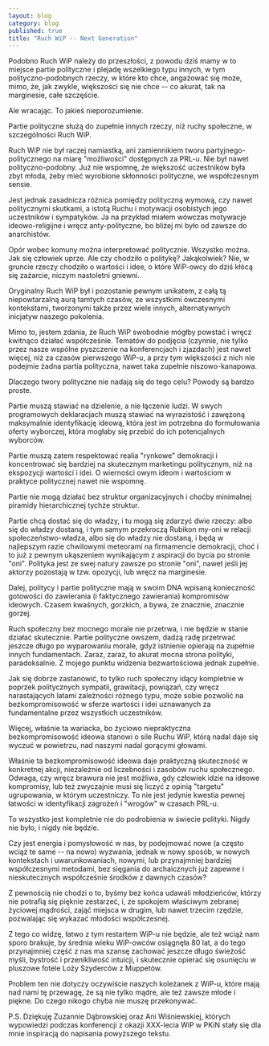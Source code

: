 ```yaml
---
layout: blog
category: blog
published: true
title: "Ruch WiP -- Next Generation"
---
```



Podobno Ruch WiP należy do przeszłości, z powodu dziś mamy w to miejsce partie polityczne i plejadę wszelkiego typu innych, w tym polityczno-podobnych rzeczy, w które kto chce, angażować się może, mimo, że, jak zwykle, większości się nie chce -- co akurat, tak na marginesie, całe szczęście.

Ale wracając. To jakieś nieporozumienie.

Partie polityczne służą do zupełnie innych rzeczy, niż ruchy społeczne, w szczególności Ruch WiP.

Ruch WiP nie był raczej namiastką, ani zamiennikiem tworu partyjnego-politycznego na miarę "możliwości" dostępnych za PRL-u. Nie był nawet polityczno-podobny. Już nie wspomnę, że większość uczestników była zbyt młoda, żeby mieć wyrobione skłonności polityczne, we współczesnym sensie.

Jest jednak zasadnicza różnica pomiędzy polityczną wymową, czy nawet politycznymi skutkami, a istotą Ruchu i motywacji osobistych jego uczestników i sympatyków. Ja na przykład miałem wówczas motywacje ideowo-religijne i wręcz anty-polityczne, bo bliżej mi było od zawsze do anarchistów.

Opór wobec komuny można interpretować politycznie. Wszystko można. Jak się człowiek uprze. Ale czy chodziło o politykę? Jakąkolwiek? Nie, w gruncie rzeczy chodziło o wartości i idee, o które WiP-owcy do dziś kłócą się zażarcie, niczym nastoletni gniewni.

Oryginalny Ruch WiP był i pozostanie pewnym unikatem, z całą tą niepowtarzalną aurą tamtych czasów, ze wszystkimi ówczesnymi kontekstami, tworzonymi także przez wiele innych, alternatywnych inicjatyw naszego pokolenia.

Mimo to, jestem zdania, że Ruch WiP swobodnie mógłby powstać i wręcz kwitnąco działać współcześnie. Tematów do podjęcia (czynnie, nie tylko przez nasze wspólne pyszczenie na konferencjach i zjazdach) jest nawet więcej, niż za czasów pierwszego WiP-u, a przy tym większości z nich nie podejmie żadna partia polityczna, nawet taka zupełnie niszowo-kanapowa.

Dlaczego twory polityczne nie nadają się do tego celu? Powody są bardzo proste.

Partie muszą stawiać na dzielenie, a nie łączenie ludzi. W swych programowych deklaracjach muszą stawiać na wyrazistość i zawężoną maksymalnie identyfikację ideową, która jest im potrzebna do formułowania oferty wyborczej, która mogłaby się przebić do ich potencjalnych wyborców.

Partie muszą zatem respektować realia "rynkowe" demokracji i koncentrować się bardziej na skutecznym marketingu politycznym, niż na ekspozycji wartości i idei. O wierności owym ideom i wartościom w praktyce politycznej nawet nie wspomnę.

Partie nie mogą działać bez struktur organizacyjnych i choćby minimalnej piramidy hierarchicznej tychże struktur.

Partie chcą dostać się do władzy, i tu mogą się zdarzyć dwie rzeczy: albo się do władzy dostaną, i tym samym przekroczą Rubikon my-oni w relacji społeczeństwo-władza, albo się do władzy nie dostaną, i będą w najlepszym razie chwilowymi meteorami na firmamencie demokracji, choć i to już z pewnym ukąszeniem wynikającym z aspiracji do bycia po stronie "oni". Polityka jest ze swej natury zawsze po stronie "oni", nawet jeśli jej aktorzy pozostają w tzw. opozycji, lub wręcz na marginesie.

Dalej, politycy i partie polityczne mają w swoim DNA wpisaną konieczność gotowości do zawierania (i faktycznego zawierania) kompromisów ideowych. Czasem kwaśnych, gorzkich, a bywa, że znacznie, znacznie gorzej.

Ruch społeczny bez mocnego morale nie przetrwa, i nie będzie w stanie działać skutecznie. Partie polityczne owszem, dadzą radę przetrwać jeszcze długo po wyparowaniu morale, gdyż istnienie opierają na zupełnie innych fundamentach. Zaraz, zaraz, to akurat mocna strona polityki, paradoksalnie. Z mojego punktu widzenia bezwartościowa jednak zupełnie.

Jak się dobrze zastanowić, to tylko ruch społeczny idący kompletnie w poprzek politycznych sympatii, grawitacji, powiązań, czy wręcz narastających latami zależności różnego typu, może sobie pozwolić na bezkompromisowość w sferze wartości i idei uznawanych za fundamentalne przez wszystkich uczestników.

Więcej, właśnie ta wariacka, bo życiowo niepraktyczna bezkompromisowość ideowa stanowi o sile Ruchu WiP, którą nadal daje się wyczuć w powietrzu, nad naszymi nadal gorącymi głowami.

Właśnie ta bezkompromisowość ideowa daje praktyczną skuteczność w konkretnej akcji, niezależnie od liczebności i zasobów ruchu społecznego. Odwaga, czy wręcz brawura nie jest możliwa, gdy człowiek idzie na ideowe kompromisy, lub też zwyczajnie musi się liczyć z opinią "targetu" ugrupowania, w którym uczestniczy. To nie jest jedynie kwestia pewnej łatwości w identyfikacji zagrożeń i "wrogów" w czasach PRL-u.

To wszystko jest kompletnie nie do podrobienia w świecie polityki. Nigdy nie było, i nigdy nie będzie.

Czy jest energia i pomysłowość w nas, by podejmować nowe (a często wciąż te same -- na nowo) wyzwania, jednak w nowy sposób, w nowych kontekstach i uwarunkowaniach, nowymi, lub przynajmniej bardziej współczesnymi metodami, bez sięgania do archaicznych już zapewne i nieskutecznych współcześnie środków z dawnych czasów?

Z pewnością nie chodzi o to, byśmy bez końca udawali młodzieńców, którzy nie potrafią się pięknie zestarzeć, i, ze spokojem właściwym zebranej życiowej mądrości, zająć miejsca w drugim, lub nawet trzecim rzędzie, pozwalając się wykazać młodości współczesnej.

Z tego co widzę, łatwo z tym restartem WiP-u nie będzie, ale też wciąż nam sporo brakuje, by średnia wieku WiP-owców osiągnęła 80 lat, a do tego przynajmniej część z nas ma szansę zachować jeszcze długo świeżość myśli, bystrość i przenikliwość intuicji, i skutecznie opierać się osunięciu w pluszowe fotele Loży Szyderców z Muppetów.

Problem ten nie dotyczy oczywiście naszych koleżanek z WiP-u, które mają nad nami tę przewagę, że są nie tylko mądre, ale też zawsze młode i piękne. Do czego nikogo chyba nie muszę przekonywać.

P.S. Dziękuję Zuzannie Dąbrowskiej oraz Ani Wiśniewskiej, których wypowiedzi podczas konferencji z okazji XXX-lecia WiP w PKiN stały się dla mnie inspiracją do napisania powyższego tekstu.

